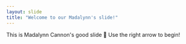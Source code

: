 ```yaml
---
layout: slide
title: "Welcome to our Madalynn's slide!"
---
```

This is Madalynn Cannon's good slide :tada:
Use the right arrow to begin!
